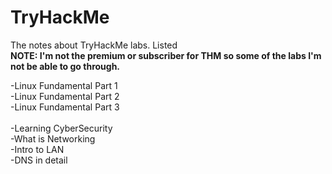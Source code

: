 # TryHackMe
The notes about TryHackMe labs. Listed<br>
<b>NOTE: I'm not the premium or subscriber for THM so some of the labs I'm not be able to go through.</b>

-Linux Fundamental Part 1<br>
-Linux Fundamental Part 2<br>
-Linux Fundamental Part 3<br><br>
-Learning CyberSecurity<br>
-What is Networking<br>
-Intro to LAN<br>
-DNS in detail<br>
